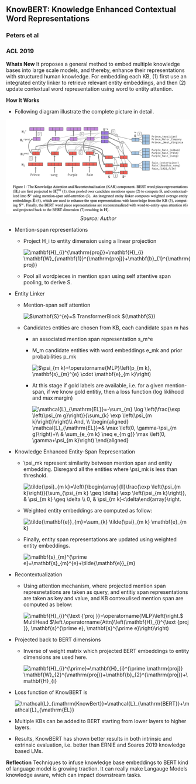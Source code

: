 ## KnowBERT: Knowledge Enhanced Contextual Word Representations
### Peters et al
### ACL 2019

**Whats New** It proposes a general method to embed multiple knowledge bases into large scale models, and thereby, enhance their representations with structured human knowledge. For embedding each KB, (1) first use an integrated entity linker to retrieve relevant entity embeddings, and then (2) update contextual word representation using word to entity attention.

**How It Works**
* Following diagram illustrate the complete picture in detail.

<p align="center">
    <img width=600 src="images/knowbert_architecture.png">
    <em>Source: Author</em>
    </p>

* Mention-span representations
    * Project H_i to entity dimension using a linear projection

        <img src="https://i.upmath.me/svg/%5Cmathbf%7BH%7D_%7Bi%7D%5E%7B%5Cmathrm%7Bproj%7D%7D%3D%5Cmathbf%7BH%7D_%7Bi%7D%20%5Cmathbf%7BW%7D_%7B%5Cmathbf%7B1%7D%7D%5E%7B%5Cmathrm%7Bproj%7D%7D%2B%5Cmathbf%7Bb%7D_%7B1%7D%5E%7B%5Cmathrm%7Bproj%7D%7D" alt="\mathbf{H}_{i}^{\mathrm{proj}}=\mathbf{H}_{i} \mathbf{W}_{\mathbf{1}}^{\mathrm{proj}}+\mathbf{b}_{1}^{\mathrm{proj}}" />

    * Pool all wordpieces in mention span using self attentive span pooling, to derive S.

* Entity Linker
    * Mention-span self attention

        <img src="https://i.upmath.me/svg/%24%5Cmathbf%7BS%7D%5E%7Be%7D%3D%24%20TransformerBlock%20%24(%5Cmathbf%7BS%7D)" alt="$\mathbf{S}^{e}=$ TransformerBlock $(\mathbf{S})" />

    * Candidates entities are chosen from KB, each candidate span m has 
        - an associated mention span representation s_m^e
        - M_m candidate entities with word embeddings e_mk and prior probabilities p_mk

            <img src="https://i.upmath.me/svg/%24%5Cpsi_%7Bm%20k%7D%3D%5Coperatorname%7BMLP%7D%5Cleft(p_%7Bm%20k%7D%2C%20%5Cmathbf%7Bs%7D_%7Bm%7D%5E%7Be%7D%20%5Ccdot%20%5Cmathbf%7Be%7D_%7Bm%20k%7D%5Cright)" alt="$\psi_{m k}=\operatorname{MLP}\left(p_{m k}, \mathbf{s}_{m}^{e} \cdot \mathbf{e}_{m k}\right)" />

        - At this stage if gold labels are available, i.e. for a given mention-span, if we know gold entitiy, then a loss function (log liklihood and max margin)

            <img src="https://i.upmath.me/svg/%5Cmathcal%7BL%7D_%7B%5Cmathrm%7BEL%7D%7D%3D-%5Csum_%7Bm%7D%20%5Clog%20%5Cleft(%5Cfrac%7B%5Cexp%20%5Cleft(%5Cpsi_%7Bm%20g%7D%5Cright)%7D%7B%5Csum_%7Bk%7D%20%5Cexp%20%5Cleft(%5Cpsi_%7Bm%20k%7D%5Cright)%7D%5Cright)%5C%5C%20And%2C%20%5C%5C%20%5Cbegin%7Baligned%7D%20%5Cmathcal%7BL%7D_%7B%5Cmathrm%7BEL%7D%7D%3D%26%20%5Cmax%20%5Cleft(0%2C%20%5Cgamma-%5Cpsi_%7Bm%20g%7D%5Cright)%2B%5C%5C%20%26%20%5Csum_%7Be_%7Bm%20k%7D%20%5Cneq%20e_%7Bm%20g%7D%7D%20%5Cmax%20%5Cleft(0%2C%20%5Cgamma%2B%5Cpsi_%7Bm%20k%7D%5Cright)%20%5Cend%7Baligned%7D" alt="\mathcal{L}_{\mathrm{EL}}=-\sum_{m} \log \left(\frac{\exp \left(\psi_{m g}\right)}{\sum_{k} \exp \left(\psi_{m k}\right)}\right)\\ And, \\ \begin{aligned} \mathcal{L}_{\mathrm{EL}}=&amp; \max \left(0, \gamma-\psi_{m g}\right)+\\ &amp; \sum_{e_{m k} \neq e_{m g}} \max \left(0, \gamma+\psi_{m k}\right) \end{aligned}" />

* Knowledge Enhanced Entity-Span Representation
    * \psi_mk represent similarity between mention span and entity embedding. Disregard all the entities where \psi_mk is less than threshold.

        <img src="https://i.upmath.me/svg/%5Ctilde%7B%5Cpsi%7D_%7Bm%20k%7D%3D%5Cleft%5C%7B%5Cbegin%7Barray%7D%7Bll%7D%5Cfrac%7B%5Cexp%20%5Cleft(%5Cpsi_%7Bm%20k%7D%5Cright)%7D%7B%5Csum_%7B%5Cpsi_%7Bm%20k%7D%20%5Cgeq%20%5Cdelta%7D%20%5Cexp%20%5Cleft(%5Cpsi_%7Bm%20k%7D%5Cright)%7D%2C%20%26%20%5Cpsi_%7Bm%20k%7D%20%5Cgeq%20%5Cdelta%20%5C%5C%200%2C%20%26%20%5Cpsi_%7Bm%20k%7D%3C%5Cdelta%5Cend%7Barray%7D%5Cright." alt="\tilde{\psi}_{m k}=\left\{\begin{array}{ll}\frac{\exp \left(\psi_{m k}\right)}{\sum_{\psi_{m k} \geq \delta} \exp \left(\psi_{m k}\right)}, &amp; \psi_{m k} \geq \delta \\ 0, &amp; \psi_{m k}&lt;\delta\end{array}\right." />

    * Weighted entity embeddings are computed as follow:

        <img src="https://i.upmath.me/svg/%5Ctilde%7B%5Cmathbf%7Be%7D%7D_%7Bm%7D%3D%5Csum_%7Bk%7D%20%5Ctilde%7B%5Cpsi%7D_%7Bm%20k%7D%20%5Cmathbf%7Be%7D_%7Bm%20k%7D" alt="\tilde{\mathbf{e}}_{m}=\sum_{k} \tilde{\psi}_{m k} \mathbf{e}_{m k}" />

    * Finally, entity span representations are updated using weighted entity embeddings.

        <img src="https://i.upmath.me/svg/%5Cmathbf%7Bs%7D_%7Bm%7D%5E%7B%5Cprime%20e%7D%3D%5Cmathbf%7Bs%7D_%7Bm%7D%5E%7Be%7D%2B%5Ctilde%7B%5Cmathbf%7Be%7D%7D_%7Bm%7D" alt="\mathbf{s}_{m}^{\prime e}=\mathbf{s}_{m}^{e}+\tilde{\mathbf{e}}_{m}" />

* Recontextualization
    * Using attention mechanism, where projected mention span represnetations are taken as query, and entitiy span representations are taken as key and value, and KB contexulised mention span are computed as below:

        <img src="https://i.upmath.me/svg/%5Cmathbf%7BH%7D_%7Bi%7D%5E%7B%5Ctext%20%7B'proj%20%7D%7D%3D%5Coperatorname%7BMLP%7D%5Cleft(%5Cright.%24%20MultiHead%20%24%5Cleft.%5Coperatorname%7BAttn%7D%5Cleft(%5Cmathbf%7BH%7D_%7Bi%7D%5E%7B%5Ctext%20%7Bproj%20%7D%7D%2C%20%5Cmathbf%7Bs%7D%5E%7B%5Cprime%20e%7D%2C%20%5Cmathbf%7Bs%7D%5E%7B%5Cprime%20e%7D%5Cright)%5Cright)" alt="\mathbf{H}_{i}^{\text {'proj }}=\operatorname{MLP}\left(\right.$ MultiHead $\left.\operatorname{Attn}\left(\mathbf{H}_{i}^{\text {proj }}, \mathbf{s}^{\prime e}, \mathbf{s}^{\prime e}\right)\right)" />

* Projected back to BERT dimensions
    * Inverse of weight matrix which projected BERT embeddings to entity dimensions are used here.

        <img src="https://i.upmath.me/svg/%5Cmathbf%7BH%7D_%7Bi%7D%5E%7B%5Cprime%7D%3D%5Cmathbf%7BH%7D_%7Bi%7D%5E%7B%5Cprime%20%5Cmathrm%7Bproj%7D%7D%20%5Cmathbf%7BW%7D_%7B2%7D%5E%7B%5Cmathrm%7Bproj%7D%7D%2B%5Cmathbf%7Bb%7D_%7B2%7D%5E%7B%5Cmathrm%7Bproj%7D%7D%2B%5Cmathbf%7BH%7D_%7Bi%7D" alt="\mathbf{H}_{i}^{\prime}=\mathbf{H}_{i}^{\prime \mathrm{proj}} \mathbf{W}_{2}^{\mathrm{proj}}+\mathbf{b}_{2}^{\mathrm{proj}}+\mathbf{H}_{i}" />

* Loss function of KnowBERT is 

    <img src="https://i.upmath.me/svg/%5Cmathcal%7BL%7D_%7B%5Cmathrm%7BKnowBert%7D%7D%3D%5Cmathcal%7BL%7D_%7B%5Cmathrm%7BBERT%7D%7D%2B%5Cmathcal%7BL%7D_%7B%5Cmathrm%7BEL%7D%7D" alt="\mathcal{L}_{\mathrm{KnowBert}}=\mathcal{L}_{\mathrm{BERT}}+\mathcal{L}_{\mathrm{EL}}" />

* Multiple KBs can be added to BERT starting from lower layers to higher layers. 

* Results, KnowBERT has shown better results in both intrinsic and extrinsic evaluation, i.e. better than ERNIE and Soares 2019 knowledge based LMs. 

**Reflection**
Techniques to infuse knowledge base embeddings to BERT kind of language model is growing traction. It can really make Langauge Models knowledge aware, which can impact downstream tasks.










    





